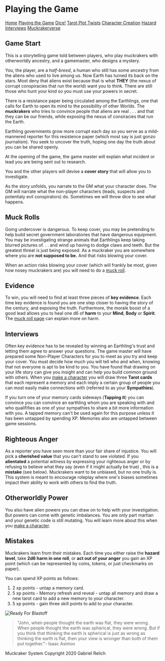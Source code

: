 # Playing the Game

[Home](index.md) [Playing the Game](intro.md) [Dice!](dice.md) [Tarot Plot Twists](plot.md) [Character Creation](character.md) [Hazard](hazard.md) [Interviews](interviews.md) [Muckrakerverse](muckrakerverse.md)

## Game Start

This is a storytelling game told between players, who play muckrakers with otherworldly ancestry, and a gamemaster, who designs a mystery.

You, the player, are a *half-breed*, a human who still has some ancestry from the aliens who used to live among us. Now Earth has turned its back on the stars.  Most deny that aliens exist because that is what **THEY** (the nexus of corrupt conspiracies that run the world) want you to think.  There are still those who hunt your kind so you must use your powers in secret.

There is a resistance paper being circulated among the Earthlings, one that calls for Earth to open its mind to the possibility of other Worlds.  The **muckrakers** who tries to convince people that aliens are real . . . and that they can be our friends, while exposing the nexus of consiracies that run the Earth.

Earthling governments grow more corrupt each day so you serve as a mild-mannered reporter for this resistence paper (which most say is just gonzo journalism).  You seek to uncover the truth, hoping one day the truth about you can be shared openly.

At the opening of the game, the game master will explain what incident or lead you are being sent out to research.

You and the other players will devise a **cover story** that will allow you to investigate.  

As the story unfolds, you narrate to the GM what your character does.  The GM will narrate what the non-player characters (leads, suspects and potentialy evil conspirators) do.  Sometimes we will throw dice to see what happens.

## Muck Rolls

Going undercover is dangerous.  To keep cover, you may be pretending to help build secret government laboratories that have dangerous equipment.  You may be investigating strange animals that Earthlings keep taking blurred pictures of. . . and wind up having to dodge claws and teeth. But the greatest threat is just being exposed.  As a muckraker you are somewhere where you are **not supposed to be.**  And that risks blowing your cover.

When an action risks blowing your cover (which will frankly be most, given how nosey muckrakers are) you will need to do a [muck roll](dice.md).

## Evidence

To win, you will need to find at least three pieces of **key evidence**.  Each time key evidence is found you are one step closer to having the story of the century, and exposing the truth.  Furthermore, the morale boost of a good lead allows you to heal one d6 of **harm** to your **Mind**, **Body** or **Spirit**. The [muck roll page](dice.md) can explain more on harm.

## Interviews

Often key evidence has to be revealed by winning an Earthling's trust and letting them agree to answer your questions. The game master will have prepared some Non-Player Characters for you to meet as you try and keep your cover.  You must decide how much you will tell who and when, knowing that not everyone is apt to be kind to you. You have found that drawing on your life story can give you insight and can help you build common ground with others.  When you [make a character](character.md) you will draw three **Tarot cards** that each represent a memory and each imply a certain group of people you can most easily make connections with (referred to as your **Sympathies**).  

If you turn one of your memory cards sideways (**Tapping it**) you can convince you can convince an earthling whom you are speaking with and who qualififies as one of your sympathies to share a bit more information with you.  A tapped memory can't be used again for this purpose unless it has been untapped by spending XP.  Memories also are untapped between game sessions.

## Righteous Anger

As a reporter you have seen more than your fair share of injustice.  You will pick a **cherished value** that you can't stand to see violated.  If you **alientated** a potential witness by expressing your righteous anger or by refusing to believe what they say (even if it might actually be true) , this is a **mistake** (see below).  Muckrakers want to be unbiased, but no one trully is.  This system is meant to encourage roleplay where one's biases sometimes impact their ability to work with others to find the truth.

## Otherworldly Power

You also have alien powers you can draw on to help with your investigation. But powers can come with genetic imbalances.  You are only part martian and your genetic code is still mutating.  You will learn more about this when you [make a character](charcter.md).

## Mistakes

Muckrakers learn from their mistakes.  Each time you either raise the **hazard level**, take **2d6 harm in one roll**, or **act out of your anger** you gain an XP point (which can be represented by coins, tokens, or just checkmarks on paper).  

You can spend XP points as follows:

1. 2 xp points - untap a memory card.
2. 5 xp points - Memory refresh and reveal - untap all memory and draw a new tarot card to add a new memory to your character.
3. 5 xp points - gain three skill points to add to your character.

![Ready For Blastoff](https://martian.earth/Images/inSpaceShip.jpg)

> "John, when people thought the earth was flat, they were wrong. When people thought the earth was spherical, they were wrong. But if you think that thinking the earth is spherical is just as wrong as thinking the earth is flat, then your view is wronger than both of them put together."- Isaac Asimov

Muckraker System Copyright 2020 Gabriel Relich
